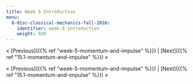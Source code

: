 ```yaml
---
title: Week 5 Introduction
menu:
  8-01sc-classical-mechanics-fall-2016:
    identifier: week-5-introduction
    weight: 920
---
```

« [Previous]({{% ref "week-5-momentum-and-impulse" %}}) | [Next]({{% ref "15.1-momentum-and-impulse" %}}) »

« [Previous]({{% ref "week-5-momentum-and-impulse" %}}) | [Next]({{% ref "15.1-momentum-and-impulse" %}}) »